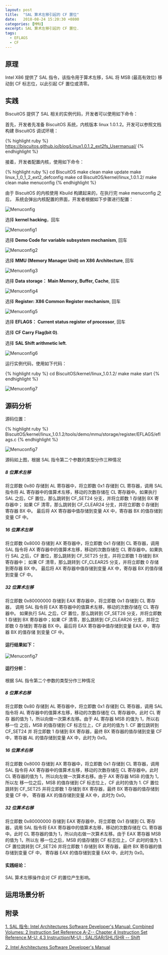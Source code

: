 ```yaml
---
layout: post
title:  "SAL 算术左移引起的 CF 置位"
date:   2018-08-24 15:20:30 +0800
categories: [MMU]
excerpt: SAL 算术左移引起的 CF 置位.
tags:
  - EFLAGS
  - CF
---
```


## 原理

Intel X86 提供了 SAL 指令，该指令用于算术左移，SAL 将 MSB (最高有效位) 
移动到 CF 标志位，以此引起 CF 置位或清零。

## 实践

BiscuitOS 提供了 SAL 相关的实例代码，开发者可以使用如下命令：

首先，开发者先准备 BiscuitOS 系统，内核版本 linux 1.0.1.2。开发可以参照文档
构建 BiscuitOS 调试环境：

{% highlight ruby %}
https://biscuitos.github.io/blog/Linux1.0.1.2_ext2fs_Usermanual/
{% endhighlight %}


接着，开发者配置内核，使用如下命令：

{% highlight ruby %}
cd BiscuitOS
make clean
make update
make linux_1_0_1_2_ext2_defconfig
make
cd BiscuitOS/kernel/linux_1.0.1.2/
make clean
make menuconfig
{% endhighlight %}

由于 BiscuitOS 的内核使用 Kbuild 构建起来的，在执行完 make menuconfig 之后，
系统会弹出内核配置的界面，开发者根据如下步骤进行配置：

![Menuconfig](https://raw.githubusercontent.com/EmulateSpace/PictureSet/master/BiscuitOS/kernel/MMU000003.png)

选择 **kernel hacking**，回车

![Menuconfig1](https://raw.githubusercontent.com/EmulateSpace/PictureSet/master/BiscuitOS/kernel/MMU000004.png)

选择 **Demo Code for variable subsystem mechanism**, 回车

![Menuconfig2](https://raw.githubusercontent.com/EmulateSpace/PictureSet/master/BiscuitOS/kernel/MMU000005.png)

选择 **MMU (Memory Manager Unit) on X86 Architecture**, 回车

![Menuconfig3](https://raw.githubusercontent.com/EmulateSpace/PictureSet/master/BiscuitOS/kernel/MMU000006.png)

选择 **Data storage： Main  Memory, Buffer, Cache**, 回车

![Menuconfig4](https://raw.githubusercontent.com/EmulateSpace/PictureSet/master/BiscuitOS/kernel/MMU000007.png)

选择 **Register: X86 Common Register mechanism**, 回车

![Menuconfig5](https://raw.githubusercontent.com/EmulateSpace/PictureSet/master/BiscuitOS/kernel/MMU000008.png)

选择 **EFLAGS： Current status register of processor**, 回车

选择 **CF    Carry Flag(bit 0)**.

选择 **SAL   Shift arithmetic left**.

![Menuconfig6](https://raw.githubusercontent.com/EmulateSpace/PictureSet/master/BiscuitOS/kernel/MMU000079.png)

运行实例代码，使用如下代码：

{% highlight ruby %}
cd BiscuitOS/kernel/linux_1.0.1.2/
make 
make start
{% endhighlight %}

![Menuconfig7](https://raw.githubusercontent.com/EmulateSpace/PictureSet/master/BiscuitOS/kernel/MMU000080.png)
## 源码分析

源码位置：

{% highlight ruby %}
BiscuitOS/kernel/linux_1.0.1.2/tools/demo/mmu/storage/register/EFLAGS/eflags.c
{% endhighlight %}

![Menuconfig7](https://raw.githubusercontent.com/EmulateSpace/PictureSet/master/BiscuitOS/kernel/MMU000081.png)

源码如上图，根据 SAL 指令第二个参数的类型分作三种情况

##### 8 位算术左移

将立即数 0x80 存储到 AL 寄存器中，将立即数 0x1 存储到 CL 寄存器，调用 SAL 
指令将 AL 寄存器中的值算术左移，移动的次数存储在 CL 寄存器中。如果执行 SAL 
之后，CF 置位，那么跳转到 CF_SET24 分支，并将立即数 1 存储到 BX 寄存器中；
如果 CF 清零，那么跳转到 CF_CLEAR24 分支，并将立即数 0 存储到寄存器 BX 中。
最后将 AX 寄存器中值存储到变量 AX 中，寄存器 BX 的值存储到变量 CF 中。

##### 16 位算术左移

将立即数 0x8000 存储到 AX 寄存器中，将立即数 0x1 存储到 CL 寄存器，调用 SAL 
指令将 AX 寄存器中的值算术左移，移动的次数存储在 CL 寄存器中。如果执行 SAL 
之后，CF 置位，那么跳转到 CF_SET25 分支，并将立即数 1 存储到 BX 寄存器中；
如果 CF 清零，那么跳转到 CF_CLEAR25 分支，并将立即数 0 存储到寄存器 BX 中。
最后将 AX 寄存器中值存储到变量 AX 中，寄存器 BX 的值存储到变量 CF 中。

##### 32 位算术左移

将立即数 0x80000000 存储到 EAX 寄存器中，将立即数 0x1 存储到 CL 寄存器，
调用 SAL 指令将 EAX 寄存器中的值算术左移，移动的次数存储在 CL 寄存器中。
如果执行 SAL 之后，CF 置位，那么跳转到 CF_SET26 分支，并将立即数 1 存储到 
BX 寄存器中；如果 CF 清零，那么跳转到 CF_CLEAR26 分支，并将立即数 0 存储到
寄存器 BX 中。最后将 EAX 寄存器中值存储到变量 EAX 中，寄存器 BX 的值存储
到变量 CF 中。

#### 运行结果如下：

![Menuconfig7](https://raw.githubusercontent.com/EmulateSpace/PictureSet/master/BiscuitOS/kernel/MMU000082.png)

#### 运行分析：

根据 SAL 指令第二个参数的类型分作三种情况

##### 8 位算术右移

将立即数 0x80 存储到 AL 寄存器中，将立即数 0x1 存储到 CL 寄存器，调用 SAL 
指令将 AL 寄存器中的值算术左移，移动的次数存储在 CL 寄存器中。此时 CL 寄存
器的值为 1，所以向做一次算术左移。由于 AL 寄存器 MSB 的值为 1，所以右移一位
之后，MSB 的值存储到 CF 标志位上，CF 此时的值为 1. CF 置位跳转到 CF_SET24 并
将立即数 1 存储到 BX 寄存器，最终 BX 寄存器的值存储到变量 CF 中，寄存器 AL 
的值存储到变量 AX 中，此时为 0x0。

##### 16 位算术右移

将立即数 0x8000 存储到 AX 寄存器中，将立即数 0x1 存储到 CL 寄存器，调用 
SAL 指令将 AX 寄存器中的值算术左移，移动的次数存储在 CL 寄存器中。此时 CL 
寄存器的值为 1，所以向左做一次算术右移。由于 AX 寄存器 MSB 的值为 1，所以左
移一位之后，MSB 的值存储到 CF 标志位上，CF 此时的值为 1. CF 置位跳转到 
CF_SET25 并将立即数 1 存储到 BX 寄存器，最终 BX 寄存器的值存储到变量 CF 中，
寄存器 AX 的值存储到变量 AX 中，此时为 0x0。

##### 32 位算术右移

将立即数 0x80000000 存储到 EAX 寄存器中，将立即数 0x1 存储到 CL 寄存器，调用
 SAL 指令将 EAX 寄存器中的值算术左移，移动的次数存储在 CL 寄存器中。此时 CL
寄存器的值为 1，所以向右做一次算术左移。由于 EAX 寄存器 MSB 的值为 1，所以左
移一位之后，MSB 的值存储到 CF 标志位上，CF 此时的值为 1. CF 置位跳转到 
CF_SET26 并将立即数 1 存储到 BX 寄存器，最终 BX 寄存器的值存储到变量 CF 中，
寄存器 EAX 的值存储到变量 EAX 中，此时为 0x0。

#### 实践结论：

SAL 算术左移操作会对 CF 的置位产生影响。

## 运用场景分析

## 附录

[1. SAL 指令: Intel Architectures Software Developer's Manual: Combined Volumes: 2 Instruction Set Reference,A-Z-- Chapter 4 Instruction Set Reference,M-U: 4.3 Instruction(M-U) : SAL/SAR/SHL/SHR -- Shift](https://software.intel.com/en-us/articles/intel-sdm)

[2. Intel Architectures Software Developer's Manual](https://github.com/BiscuitOS/Documentation/blob/master/Datasheet/Intel-IA32_DevelopmentManual.pdf)
